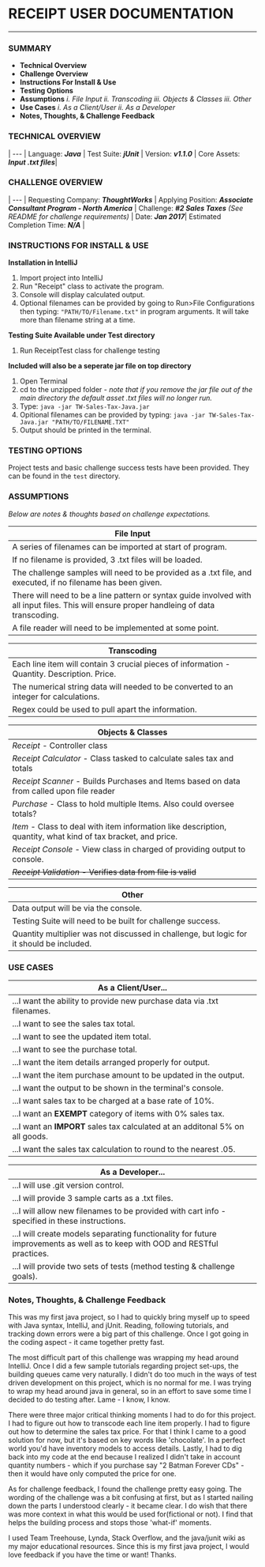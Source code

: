 # RECEIPT USER DOCUMENTATION
___
### SUMMARY
+ **Technical Overview**
+ **Challenge Overview**
+ **Instructions For Install & Use**
+ **Testing Options**
+ **Assumptions**
    _i. File Input_ 
    _ii. Transcoding_ 
    _iii. Objects & Classes_
    _iii. Other_
+ **Use Cases**
    _i. As a Client/User_ 
    _ii. As a Developer_ 
+ **Notes, Thoughts, & Challenge Feedback**

### TECHNICAL OVERVIEW
 |
--- |
Language: ***Java*** | 
Test Suite: ***jUnit*** |
Version: ***v1.1.0*** |
Core Assets: ***Input .txt files***|


### CHALLENGE OVERVIEW
|
--- |
Requesting Company: ***ThoughtWorks*** |
Applying Position: ***Associate Consultant Program - North America*** |
Challenge: ***#2 Sales Taxes*** *(See README for challenge requirements)* | 
Date: ***Jan 2017***|
Estimated Completion Time: ***N/A*** |

### INSTRUCTIONS FOR INSTALL & USE

**Installation in IntelliJ**
1. Import project into IntelliJ
2. Run "Receipt" class to activate the program.
3. Console will display calculated output.
4. Optional filenames can be provided by going to Run>File Configurations then typing:  ```"PATH/TO/Filename.txt"``` in program arguments.  It will take more than filename string at a time.

**Testing Suite Available under Test directory**
1. Run ReceiptTest class for challenge testing

**Included will also be a seperate jar file on top directory**
1. Open Terminal
2. cd to the unzipped folder - *note that if you remove the jar file out of the main directory the default asset .txt files will no longer run.*
3. Type: 
    ```java -jar TW-Sales-Tax-Java.jar```
4. Opitional filenames can be provided by typing: 
    ```java -jar TW-Sales-Tax-Java.jar "PATH/TO/FILENAME.TXT"```
5. Output should be printed in the terminal.




### TESTING OPTIONS

Project tests and basic challenge success tests have been provided.  They can be found in the ```test``` directory.

### ASSUMPTIONS
  *Below are notes & thoughts based on challenge expectations.*

File Input |
--- |
A series of filenames can be imported at start of program. |
If no filename is provided, 3 .txt files will be loaded.  |
The challenge samples will need to be provided as a .txt file, and executed, if no filename has been given. |
There will need to be a line pattern or syntax guide involved with all input files.  This will ensure proper handleing of data transcoding. |
A file reader will need to be implemented at some point. |

Transcoding | 
--- |
Each line item will contain 3 crucial pieces of information - Quantity. Description. Price.  |
The numerical string data will needed to be converted to an integer for calculations. |
Regex could be used to pull apart the information. |

Objects & Classes |
---|
*Receipt* - Controller class | 
*Receipt Calculator* - Class tasked to calculate sales tax and totals | 
*Receipt Scanner* - Builds Purchases and Items based on data from called upon file reader | 
*Purchase* - Class to hold multiple Items. Also could oversee totals? | 
*Item* - Class to deal with item information like description, quantity, what kind of tax bracket, and price. | 
*Receipt Console* - View class in charged of providing output to console. | 
~~*Receipt Validation* - Verifies data from file is valid~~ |

Other | 
--- | 
Data output will be via the console. |
Testing Suite will need to be built for challenge success. |
Quantity multiplier was not discussed in challenge, but logic for it should be included. |

### USE CASES

As a Client/User... | 
--- | 
...I want the ability to provide new purchase data via .txt filenames. |
...I want to see the sales tax total. |
...I want to see the updated item total. |
...I want to see the purchase total. |
...I want the item details arranged properly for output. |
...I want the item purchase amount to be updated in the output. |
...I want the output to be shown in the terminal's console. |
...I want sales tax to be charged at a base rate of 10%. |
...I want an **EXEMPT** category of items with 0% sales tax. |
...I want an **IMPORT** sales tax calculated at an additonal 5% on all goods. |
...I want the sales tax calculation to round to the nearest .05. |

As a Developer... | 
--- | 
...I will use .git version control. |
...I will provide 3 sample carts as a .txt files. |
...I will allow new filenames to be provided with cart info - specified in these instructions. |
...I will create models separating functionality for future improvements as well as to keep with OOD and RESTful practices. |
...I will provide two sets of tests (method testing & challenge goals). |

### Notes, Thoughts, & Challenge Feedback
This was my first java project, so I had to quickly bring myself up to speed with Java syntax, IntelliJ, and jUnit.  Reading, following tutorials, and tracking down errors were a big part of this challenge.  Once I got going in the coding aspect - it came together pretty fast.

The most difficult part of this challenge was wrapping my head around IntelliJ.  Once I did a few sample tutorials regarding project set-ups, the building queues came very naturally. I didn't do too much in the ways of test driven development on this project, which is no normal for me.  I was trying to wrap my head around java in general, so in an effort to save some time I decided to do testing after.  Lame - I know, I know.

There were three major critical thinking moments I had to do for this project.  I had to figure out how to transcode each line item properly.  I had to figure out how to determine the sales tax price.  For that I think I came to a good solution for now, but it's based on key words like 'chocolate'.  In a perfect world you'd have inventory models to access details.  Lastly, I had to dig back into my code at the end because I realized I didn't take in account quantity numbers - which if you purchase say "2 Batman Forever CDs" - then it would have only computed the price for one.

As for challenge feedback, I found the challenge pretty easy going.  The wording of the challenge was a bit confusing at first, but as I started nailing down the parts I understood clearly - it became clear.  I do wish that there was more context in what this would be used for(fictional or not).  I find that helps the building process and stops those 'what-if' moments.

I used Team Treehouse, Lynda, Stack Overflow, and the java/junit wiki as my major educational resources. Since this is my first java project, I would love feedback if you have the time or want! Thanks.